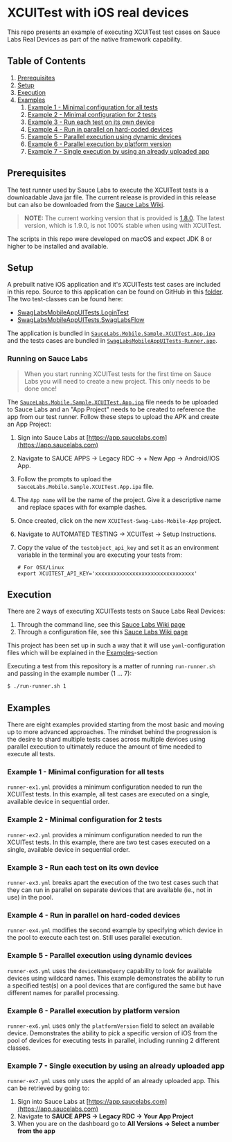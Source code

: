 # XCUITest with iOS real devices
This repo presents an example of executing XCUITest test cases on Sauce Labs Real Devices as part
of the native framework capability.

## Table of Contents
1. [Prerequisites](#prerequisites)
1. [Setup](#setup)
1. [Execution](#execution)
1. [Examples](#examples)
    1. [Example 1 - Minimal configuration for all tests](#example-1---minimal-configuration-for-all-tests)
    1. [Example 2 - Minimal configuration for 2 tests](#example-2---minimal-configuration-for-2-tests)
    1. [Example 3 - Run each test on its own device](#example-3---run-each-test-on-its-own-device)
    1. [Example 4 - Run in parallel on hard-coded devices](#example-4---run-in-parallel-on-hard-coded-devices)
    1. [Example 5 - Parallel execution using dynamic devices](#example-5---parallel-execution-using-dynamic-devices)
    1. [Example 6 - Parallel execution by platform version](#example-6---parallel-execution-by-platform-version)
    1. [Example 7 - Single execution by using an already uploaded app](#example-7---single-execution-by-using-an-already-uploaded-app)

## Prerequisites
The test runner used by Sauce Labs to execute the XCUITest tests is a downloadable Java jar file.
The current release is provided in this release but can also be downloaded from the 
[Sauce Labs Wiki](https://wiki.saucelabs.com/display/DOCS/Using+XCUITest+for+Real+Device+Testing).

> **NOTE:** The current working version that is provided is [1.8.0](https://s3.amazonaws.com/saucelabs-runner/v1.8/runner.jar).
The latest version, which is 1.9.0, is not 100% stable when using with XCUITest.

The scripts in this repo were developed on macOS and expect JDK 8 or higher to be installed and available.

## Setup
A prebuilt native iOS application and it's XCUITests test cases are included in this repo. Source to this application 
can be found on GitHub in this [folder](https://github.com/saucelabs/sample-app-mobile/tree/master/ios/SwagLabsMobileAppUITests/).
The two test-classes can be found here:

- [SwagLabsMobileAppUITests.LoginTest](https://github.com/saucelabs/sample-app-mobile/blob/master/ios/SwagLabsMobileAppUITests/LoginTests.swift)
- [SwagLabsMobileAppUITests.SwagLabsFlow](https://github.com/saucelabs/sample-app-mobile/blob/master/ios/SwagLabsMobileAppUITests/SwagLabsFlow.swift)

The application is bundled in [`SauceLabs.Mobile.Sample.XCUITest.App.ipa`](./SauceLabs.Mobile.Sample.XCUITest.App.ipa) 
and the tests cases are bundled in [`SwagLabsMobileAppUITests-Runner.app`](./SwagLabsMobileAppUITests-Runner.app).

### Running on Sauce Labs
> When you start running XCUITest tests for the first time on Sauce Labs you will need to create a new project. This 
>only needs to be done once!

The [`SauceLabs.Mobile.Sample.XCUITest.App.ipa`](./SauceLabs.Mobile.Sample.XCUITest.App.ipa) file needs to be uploaded 
to Sauce Labs and an "App Project" needs to be created to reference the app from our test runner.
Follow these steps to upload the APK and create an App Project:

1. Sign into Sauce Labs at [https://app.saucelabs.com](https://app.saucelabs.com)
1. Navigate to SAUCE APPS &rarr; Legacy RDC &rarr; + New App &rarr; Android/IOS App.
1. Follow the prompts to upload the `SauceLabs.Mobile.Sample.XCUITest.App.ipa` file.
1. The `App name` will be the name of the project. Give it a descriptive name and replace spaces with for example dashes. 
1. Once created, click on the new `XCUITest-Swag-Labs-Mobile-App` project.
1. Navigate to AUTOMATED TESTING &rarr; XCUITest &rarr; Setup Instructions.
1. Copy the value of the `testobject_api_key` and set it as an environment variable in the terminal you are executing 
your tests from:

    ```
    # For OSX/Linux
    export XCUITEST_API_KEY='xxxxxxxxxxxxxxxxxxxxxxxxxxxxxxxx'
    ```

## Execution
There are 2 ways of executing XCUITests tests on Sauce Labs Real Devices:

1. Through the command line, see this [Sauce Labs Wiki page](https://wiki.saucelabs.com/display/DOCS/Command+Reference+for+Sauce+Runner+for+Real+Devices)
1. Through a configuration file, see this [Sauce Labs Wiki page](https://wiki.saucelabs.com/display/DOCS/Creating+a+Sauce+Runner+for+Real+Devices+Configuration+File)

This project has been set up in such a way that it will use `yaml`-configuration files which will be explained in the 
[Examples](#examples)-section

Executing a test from this repository is a matter of running `run-runner.sh` and passing in the example number (1 ... 7):

```bash
$ ./run-runner.sh 1
```

## Examples
There are eight examples provided starting from the most basic and moving up to more advanced approaches.
The mindset behind the progression is the desire to shard multiple tests cases across multiple devices using parallel 
execution to ultimately reduce the amount of time needed to execute all tests.

### Example 1 - Minimal configuration for all tests
`runner-ex1.yml` provides a minimum configuration needed to run the XCUITest tests.
In this example, all test cases are executed on a single, available device in sequential order.

### Example 2 - Minimal configuration for 2 tests
`runner-ex2.yml` provides a minimum configuration needed to run the XCUITest tests.
In this example, there are two test cases executed on a single, available device in sequential order.

### Example 3 - Run each test on its own device
`runner-ex3.yml` breaks apart the execution of the two test cases such that they can run in parallel on separate devices
that are available (ie., not in use) in the pool.

### Example 4 - Run in parallel on hard-coded devices
`runner-ex4.yml` modifies the second example by specifying which device in the pool to execute each test on.
Still uses parallel execution.

### Example 5 - Parallel execution using dynamic devices
`runner-ex5.yml` uses the `deviceNameQuery` capability to look for available devices using wildcard names.
This example demonstrates the ability to run a specified test(s) on a pool devices that are configured the same but have
different names for parallel processing.

### Example 6 - Parallel execution by platform version
`runner-ex6.yml` uses only the `platformVersion` field to select an available device.
Demonstrates the ability to pick a specific version of iOS from the pool of devices for executing tests in parallel, 
including running 2 different classes.

### Example 7 - Single execution by using an already uploaded app
`runner-ex7.yml` uses only uses the appId of an already uploaded app.
This can be retrieved by going to:

1. Sign into Sauce Labs at [https://app.saucelabs.com](https://app.saucelabs.com)
1. Navigate to **SAUCE APPS &rarr; Legacy RDC &rarr; Your App Project**
1. When you are on the dashboard go to **All Versions &rarr; Select a number from the app**
